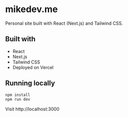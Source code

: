 # mikedev.me

Personal site built with React (Next.js) and Tailwind CSS.

## Built with
- React
- Next.js
- Tailwind CSS
- Deployed on Vercel

## Running locally
```bash
npm install
npm run dev
```
Visit http://localhost:3000